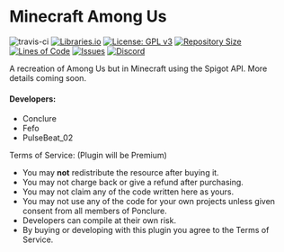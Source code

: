 # Minecraft Among Us
![travis-ci](https://travis-ci.org/Ponclure/Minecraft-Among-Us.svg?branch=main)
[![Libraries.io](https://img.shields.io/librariesio/github/Ponclure/Minecraft-Among-Us)](https://github.com/Ponclure/Minecraft-Among-Us)
[![License: GPL v3](https://img.shields.io/badge/License-GPLv3-blue.svg)](https://www.gnu.org/licenses/gpl-3.0)
[![Repository Size](https://img.shields.io/github/languages/code-size/Ponclure/Minecraft-Among-Us)](https://github.com/Ponclure/Minecraft-Among-Us)
[![Lines of Code](https://img.shields.io/tokei/lines/github/Ponclure/Minecraft-Among-Us)](https://github.com/Ponclure/Minecraft-Among-Us)
[![Issues](https://img.shields.io/github/issues/Ponclure/Minecraft-Among-Us)](https://github.com/Ponclure/Minecraft-Among-Us/issues)
[![Discord](https://img.shields.io/discord/775376080546693120.svg?label=discord&logo=discord)](https://discord.gg/d7qfcUwhex)

A recreation of Among Us but in Minecraft using the Spigot API. More details coming soon.

#### Developers:
* Conclure
* Fefo
* PulseBeat_02

Terms of Service: (Plugin will be Premium)
- You may **not** redistribute the resource after buying it.
- You may not charge back or give a refund after purchasing.
- You may not claim any of the code written here as yours. 
- You may not use any of the code for your own projects unless given consent from all members of Ponclure.
- Developers can compile at their own risk.
- By buying or developing with this plugin you agree to the Terms of Service.
